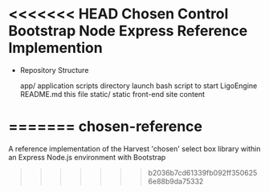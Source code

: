 <<<<<<< HEAD
Chosen Control Bootstrap Node Express Reference Implemention
============================================================

* Repository Structure

    app/          application scripts directory
    launch        bash script to start LigoEngine
    README.md     this file
    static/        static front-end site content

=======
chosen-reference
================

A reference implementation of the Harvest 'chosen' select box library within an Express Node.js environment with Bootstrap
>>>>>>> b2036b7cd61339fb092ff3506256e88b9da75332
